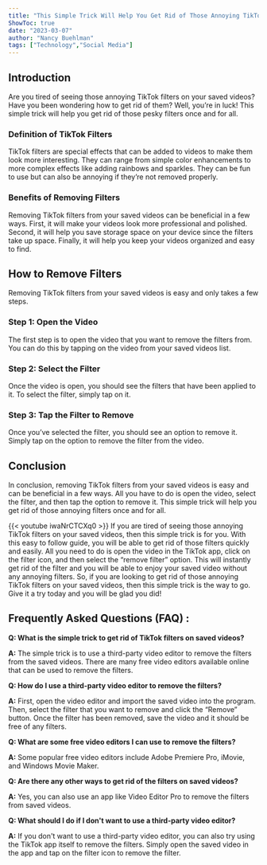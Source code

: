 ```yaml
---
title: "This Simple Trick Will Help You Get Rid of Those Annoying TikTok Filters on Your Saved Videos!"
ShowToc: true 
date: "2023-03-07"
author: "Nancy Buehlman" 
tags: ["Technology","Social Media"]
---
```

## Introduction

Are you tired of seeing those annoying TikTok filters on your saved videos? Have you been wondering how to get rid of them? Well, you’re in luck! This simple trick will help you get rid of those pesky filters once and for all.

### Definition of TikTok Filters

TikTok filters are special effects that can be added to videos to make them look more interesting. They can range from simple color enhancements to more complex effects like adding rainbows and sparkles. They can be fun to use but can also be annoying if they’re not removed properly.

### Benefits of Removing Filters

Removing TikTok filters from your saved videos can be beneficial in a few ways. First, it will make your videos look more professional and polished. Second, it will help you save storage space on your device since the filters take up space. Finally, it will help you keep your videos organized and easy to find.

## How to Remove Filters

Removing TikTok filters from your saved videos is easy and only takes a few steps.

### Step 1: Open the Video

The first step is to open the video that you want to remove the filters from. You can do this by tapping on the video from your saved videos list.

### Step 2: Select the Filter

Once the video is open, you should see the filters that have been applied to it. To select the filter, simply tap on it.

### Step 3: Tap the Filter to Remove

Once you’ve selected the filter, you should see an option to remove it. Simply tap on the option to remove the filter from the video.

## Conclusion

In conclusion, removing TikTok filters from your saved videos is easy and can be beneficial in a few ways. All you have to do is open the video, select the filter, and then tap the option to remove it. This simple trick will help you get rid of those annoying filters once and for all.

{{< youtube iwaNrCTCXq0 >}} 
If you are tired of seeing those annoying TikTok filters on your saved videos, then this simple trick is for you. With this easy to follow guide, you will be able to get rid of those filters quickly and easily. All you need to do is open the video in the TikTok app, click on the filter icon, and then select the “remove filter” option. This will instantly get rid of the filter and you will be able to enjoy your saved video without any annoying filters. So, if you are looking to get rid of those annoying TikTok filters on your saved videos, then this simple trick is the way to go. Give it a try today and you will be glad you did!

## Frequently Asked Questions (FAQ) :
**Q: What is the simple trick to get rid of TikTok filters on saved videos?**

**A:** The simple trick is to use a third-party video editor to remove the filters from the saved videos. There are many free video editors available online that can be used to remove the filters. 

**Q: How do I use a third-party video editor to remove the filters?**

**A:** First, open the video editor and import the saved video into the program. Then, select the filter that you want to remove and click the “Remove” button. Once the filter has been removed, save the video and it should be free of any filters. 

**Q: What are some free video editors I can use to remove the filters?**

**A:** Some popular free video editors include Adobe Premiere Pro, iMovie, and Windows Movie Maker. 

**Q: Are there any other ways to get rid of the filters on saved videos?**

**A:** Yes, you can also use an app like Video Editor Pro to remove the filters from saved videos. 

**Q: What should I do if I don't want to use a third-party video editor?**

**A:** If you don't want to use a third-party video editor, you can also try using the TikTok app itself to remove the filters. Simply open the saved video in the app and tap on the filter icon to remove the filter.


